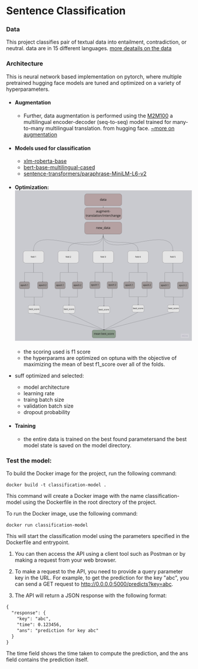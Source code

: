 # Sentence Classification

### Data
This project classifies pair of textual data into entailment, contradiction, or neutral. data are in 15 different languages.
[more deatails on the data](https://www.kaggle.com/competitions/contradictory-my-dear-watson)


### Architecture
This is neural network based implementation on pytorch, where multiple pretrained hugging face models are tuned and optimized on a variety of hyperparameters.

- #### Augmentation   
    - Further, data augmentation is performed using the [M2M100](https://huggingface.co/facebook/m2m100_418M) a multilingual encoder-decoder (seq-to-seq) model trained for many-to-many multilingual translation. from hugging face. [~more on augmentation](https://www.kaggle.com/datasets/blessontomjoseph/contradictory-my-dear-watsonmore-data?select=en_to_bg.cs)

- #### Models used for classification
    - [xlm-roberta-base](https://huggingface.co/xlm-roberta-base) 
    - [bert-base-multilingual-cased](https://huggingface.co/bert-base-multilingual-cased)
    - [sentence-transformers/paraphrase-MiniLM-L6-v2](https://huggingface.co/sentence-transformers/paraphrase-MiniLM-L6-v2)


- #### Optimization: ![stuff](rd_files/frame1.jpg)
    - the scoring used is f1 score
    - the hyperparams are optimized on optuna with the objective of maximizing the mean of best f1_score over all of the folds.

- suff optimized and selected:
    - model architecture
    - learning rate
    - traing batch size
    - validation batch size
    - dropout probability
  
- #### Training
    - the entire data is trained on the best found parametersand the best model state is saved on the model directory.

### Test the model:
To build the Docker image for the project, run the following command:

```http
docker build -t classification-model .

```
This command will create a Docker image with the name classification-model using the Dockerfile in the root directory of the project.



To run the Docker image, use the following command:
```http
docker run classification-model

```
This will start the classification model using the parameters specified in the Dockerfile and entrypoint.

1. You can then access the API using a client tool such as Postman or by making a request from your web browser.

2. To make a request to the API, you need to provide a query parameter key in the URL. For example, to get the prediction for the key "abc", you can send a GET request to http://0.0.0.0:5000/predicts?key=abc.

3. The API will return a JSON response with the following format:

```http
{
  "response": {
    "key": "abc",
    "time": 0.123456,
    "ans": "prediction for key abc"
  }
}
```
The time field shows the time taken to compute the prediction, and the ans field contains the prediction itself.

